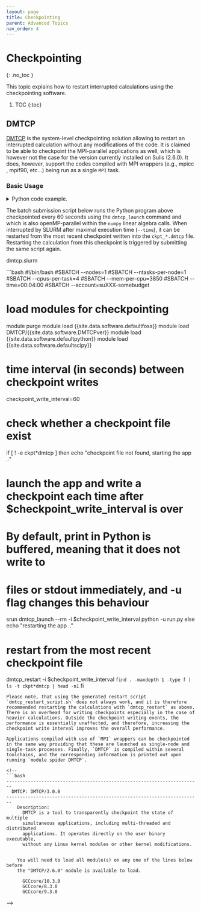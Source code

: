 ```yaml
---
layout: page
title: Checkpointing
parent: Advanced Topics
nav_order: 4
---
```


# Checkpointing
{: .no_toc }

This topic explains how to restart interrupted calculations using the checkpointing software.

1. TOC
{:toc}

## DMTCP
[DMTCP](https://dmtcp.sourceforge.io) is the system-level checkpointing solution allowing to restart an interrupted calculation without any modifications of the code. It is claimed to be able to checkpoint the MPI-parallel applications as well, which is however not the case for the version currently installed on Sulis (2.6.0). It does, however, support the codes compiled with MPI wrappers (e.g., mpicc , mpif90, etc...) being run as a single `MPI` task.

### Basic Usage

<details markdown="block" class="detail">
  <summary>Python code example.</summary>
<p class="codeblock-label">run.py</p>
```python
import time
import numpy as np
start = time.time()
matrix_size=8000
print('Code started')
for i in range(1000):
   start_loop = time.time()
   a = np.random.rand(matrix_size, matrix_size)
   b = np.random.rand(matrix_size, matrix_size)
   c = np.matmul(a,b).sum()
   t_op = time.time()
   template = 'iter, result, time, time per loop: {:4d} {} {:6.2f} {:6.2f}'
   print(template.format(i, c, t_op-start, t_op-start_loop))
```
</details>

The batch submission script below runs the Python program above checkpointed every 60 seconds using the `dmtcp_launch` command and which is also openMP-parallel within the `numpy` linear algebra calls. When interrupted by SLURM after maximal execution time (`--time`), it can be restarted from the most recent checkpoint written into the `ckpt_*.dmtcp` file. Restarting the calculation from this checkpoint is triggered by submitting the same script again.

<p class="codeblock-label">dmtcp.slurm</p>
```bash
#!/bin/bash
#SBATCH --nodes=1
#SBATCH --ntasks-per-node=1
#SBATCH --cpus-per-task=4
#SBATCH --mem-per-cpu=3850
#SBATCH --time=00:04:00
#SBATCH --account=suXXX-somebudget

# load modules for checkpointing
module purge
module load {{site.data.software.defaultfoss}}
module load DMTCP/{{site.data.software.DMTCPver}}
module load {{site.data.software.defaultpython}}
module load {{site.data.software.defaultscipy}}

# time interval (in seconds) between checkpoint writes
checkpoint_write_interval=60

# check whether a checkpoint file exist
if [ ! -e ckpt*dmtcp ]
then
   echo "checkpoint file not found, starting the app .."
   # launch the app and write a checkpoint each time after $checkpoint_write_interval is over
   # By default, print in Python is buffered, meaning that it does not write to
   # files or stdout immediately, and -u flag changes this behaviour
   srun dmtcp_launch --rm -i $checkpoint_write_interval python -u run.py
else
   echo "restarting the app .."
   # restart from the most recent checkpoint file
   dmtcp_restart -i $checkpoint_write_interval `find . -maxdepth 1 -type f | ls -t ckpt*dmtcp | head -n1`
fi
```
Please note, that using the generated restart script `dmtcp_restart_script.sh` does not always work, and it is therefore recommended restarting the calculations with `dmtcp_restart` as above. There is an overhead for writing checkpoints especially in the case of heavier calculations. Outside the checkpoint writing events, the performance is essentially unaffected, and therefore, increasing the checkpoint write interval improves the overall performance.

Applications compiled with use of `MPI` wrappers can be checkpointed in the same way providing that these are launched as single-node and single-task processes. Finally, `DMTCP` is compiled within several toolchains, and the corresponding information is printed out upon running `module spider DMTCP`.

<!--
```bash
------------------------------------------------------------------------
  DMTCP: DMTCP/3.0.0
------------------------------------------------------------------------
    Description:
      DMTCP is a tool to transparently checkpoint the state of multiple 
      simultaneous applications, including multi-threaded and distributed
      applications. It operates directly on the user binary executable, 
      without any Linux kernel modules or other kernel modifications.


    You will need to load all module(s) on any one of the lines below before
    the "DMTCP/2.6.0" module is available to load.

      GCCcore/10.3.0
      GCCcore/8.3.0
      GCCcore/9.3.0
```
-->
